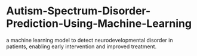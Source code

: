 # Autism-Spectrum-Disorder-Prediction-Using-Machine-Learning
a machine learning model to detect neurodevelopmental disorder in patients, enabling early intervention and improved treatment. 
